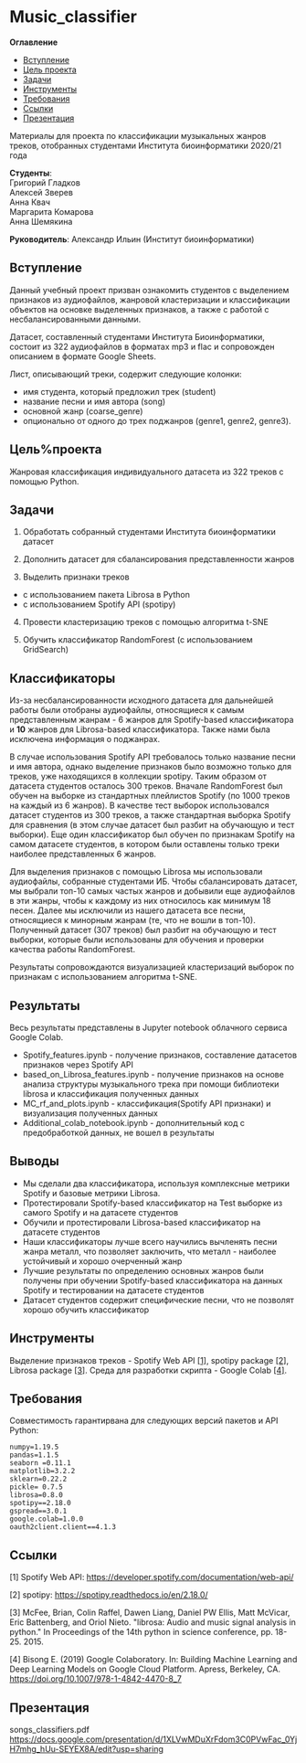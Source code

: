 # Music_classifier

**Оглавление**

- [Вступление](#Вступление)
- [Цель проекта](#Цель%проекта)
- [Задачи](#Задачи)
- [Инструменты](#Инструменты)
- [Требования](#Требования)
- [Ссылки](#Ссылки)
- [Презентация](#Презентация)

Материалы для проекта по классификации музыкальных жанров треков, отобранных студентами Института биоинформатики 2020/21 года

__Студенты__:\
Григорий Гладков \
Алексей Зверев \
Анна Квач \
Маргарита Комарова \
Анна Шемякина

__Руководитель__: Александр Ильин (Институт биоинформатики)

## Вступление

Данный учебный проект призван ознакомить студентов с выделением признаков из аудиофайлов, жанровой кластеризации и классификации объектов на основке выделенных признаков, а также с работой с несбалансированными данными.

Датасет, составленный студентами Института Биоинформатики, состоит из 322 аудиофайлов в форматах mp3 и flac и сопровожден описанием в формате Google Sheets.

Лист, описывающий треки, содержит следующие колонки:
- имя студента, который предложил трек (student)
- название песни и имя автора (song)
- основной жанр (coarse_genre)
- опционально от одного до трех поджанров (genre1, genre2, genre3).

## Цель%проекта

Жанровая классификация индивидуального датасета из 322 треков с помощью Python.

## Задачи

1) Обработать собранный студентами Института биоинформатики датасет

2) Дополнить датасет для сбалансирования представленности жанров

3) Выделить признаки треков
- с использованием пакета Librosa в Python
- с использованием Spotify API (spotipy)

4) Провести кластеризацию треков с помощью алгоритма t-SNE

5) Обучить классификатор RandomForest (с использованием GridSearch)

## Классификаторы

Из-за несбалансированности исходного датасета для дальнейшей работы были отобраны аудиофайлы, относящиеся к самым представленным жанрам - 6 жанров для Spotify-based классификатора и __10__ жанров для Librosa-based классификатора. Также нами была исключена информация о поджанрах. 

В случае использования Spotify API требовалось только название песни и имя автора, однако выделение признаков было возможно только для треков, уже находящихся в коллекции spotipy. Таким образом от датасета студентов осталось 300 треков.
Вначале RandomForest был обучен на выборке из стандартных плейлистов Spotify (по 1000 треков на каждый из 6 жанров). В качестве тест выборок использовался датасет студентов из 300 треков, а также стандартная выборка Spotify для сравнения (в этом случае датасет был разбит на обучающую и тест выборки). Еще один классификатор был обучен по признакам Spotify на самом датасете студентов, в котором были оставлены только треки наиболее представленных 6 жанров.

Для выделения признаков с помощью Librosa мы использовали аудиофайлы, собранные студентами ИБ. Чтобы сбалансировать датасет, мы выбрали топ-10 самых частых жанров и добывили еще аудиофайлов в эти жанры, чтобы к каждому из них относилось как минимум 18 песен. Далее мы исключили из нашего датасета все песни, относящиеся к минорным жанрам (те, что не вошли в топ-10). Полученный датасет (307 треков) был разбит на обучающую и тест выборки, которые были использованы для обучения и проверки качества работы RandomForest.

Результаты сопровождаются визуализацией кластеризаций выборок по признакам с использованием алгоритма t-SNE.

## Результаты

Весь результаты представлены в Jupyter notebook облачного сервиса Google Colab.

- Spotify_features.ipynb - получение признаков, составление датасетов признаков через Spotify API
- based_on_Librosa_features.ipynb - получение признаков на основе анализа структуры музыкального трека при помощи библиотеки librosa и классификация полученных данных 
- MC_rf_and_plots.ipynb - классификация(Spotify API признаки) и визуализация полученных данных
- Additional_colab_notebook.ipynb - дополнительный код с предобработкой данных, не вошел в результаты


## Выводы

- Мы сделали два классификатора, используя комплексные метрики Spotify и базовые метрики Librosa.
- Протестировали Spotify-based классификатор на Test выборке из самого Spotify и на датасете студентов
- Обучили и протестировали Librosa-based классификатор на датасете студентов
- Наши классификаторы лучше всего научились вычленять песни жанра металл, что позволяет заключить, что металл - наиболее устойчивый и хорошо очерченный жанр
- Лучшие результаты по определению основных жанров были получены при обучении Spotify-based классификатора на данных Spotify и тестировании на датасете студентов
- Датасет студентов содержит специфические песни, что не позволят хорошо обучить классификатор

## Инструменты

Выделение признаков треков - Spotify Web API [[1]](#1), spotipy package [[2]](#2), Librosa package [[3]](#3).
Среда для разработки скрипта - Google Colab [[4]](#4).

## Требования

Совместимость гарантирвана для следующих версий пакетов и API Python:

    numpy=1.19.5
    pandas=1.1.5
    seaborn =0.11.1
    matplotlib=3.2.2
    sklearn=0.22.2
    pickle= 0.7.5
    librosa=0.8.0
    spotipy==2.18.0
    gspread==3.0.1
    google.colab=1.0.0 
    oauth2client.client==4.1.3


## Ссылки
<a id="1">[1]</a> 
Spotify Web API:
https://developer.spotify.com/documentation/web-api/

<a id="2">[2]</a> 
spotipy:
https://spotipy.readthedocs.io/en/2.18.0/

<a id="3">[3]</a> 
McFee, Brian, Colin Raffel, Dawen Liang, Daniel PW Ellis, Matt McVicar, Eric Battenberg, and Oriol Nieto. "librosa: Audio and music signal analysis in python." In Proceedings of the 14th python in science conference, pp. 18-25. 2015.

<a id="4">[4]</a> 
Bisong E. (2019) Google Colaboratory. In: Building Machine Learning and Deep Learning Models on Google Cloud Platform. Apress, Berkeley, CA. https://doi.org/10.1007/978-1-4842-4470-8_7

## Презентация

songs_classifiers.pdf
https://docs.google.com/presentation/d/1XLVwMDuXrFdom3C0PVwFac_0YjH7mhg_hUu-SEYEX8A/edit?usp=sharing
